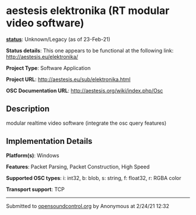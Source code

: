 # aestesis elektronika (RT modular video software)

**[status](../implementation-status.html)**: Unknown/Legacy (as of 23-Feb-21)

**Status details**: 
This one appears to be functional at the following link: http://aestesis.eu/elektronika/ 

**Project Type**: Software Application

**Project URL**: <http://aestesis.eu/sub/elektronika.html>

**OSC Documentation URL**: <http://aestesis.org/wiki/index.php/Osc>

## Description

modular realtime video software (integrate the osc query features)

## Implementation Details

**Platform(s)**: Windows

**Features**: Packet Parsing, Packet Construction, High Speed

**Supported OSC types**: i: int32, b: blob, s: string, f: float32, r: RGBA color

**Transport support**: TCP

---
Submitted to [opensoundcontrol.org](https://opensoundcontrol.org) by Anonymous at 2/24/21 12:32
